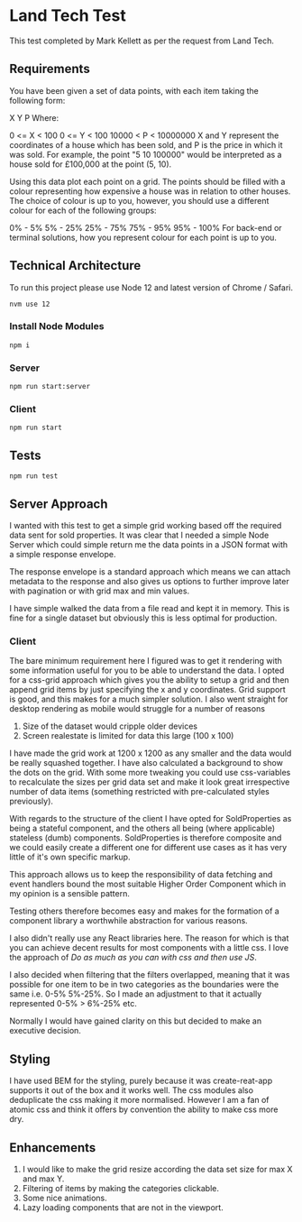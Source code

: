 # Land Tech Test

This test completed by Mark Kellett as per the request from Land Tech. 

## Requirements

You have been given a set of data points, with each item taking the following form:

X Y P
Where:

0 <= X < 100
0 <= Y < 100
10000 < P < 10000000
X and Y represent the coordinates of a house which has been sold, and P is the price in which it was sold. For example, the point "5 10 100000" would be interpreted as a house sold for £100,000 at the point (5, 10).

Using this data plot each point on a grid. The points should be filled with a colour representing how expensive a house was in relation to other houses. The choice of colour is up to you, however, you should use a different colour for each of the following groups:

0% - 5%
5% - 25%
25% - 75%
75% - 95%
95% - 100%
For back-end or terminal solutions, how you represent colour for each point is up to you.


## Technical Architecture

To run this project please use Node 12 and latest version of Chrome / Safari.

```
nvm use 12
```

### Install Node Modules

```
npm i
```

### Server

```
npm run start:server
```

### Client

```
npm run start
```

## Tests

```
npm run test
```

## Server Approach

I wanted with this test to get a simple grid working based off the required data sent for sold properties. It was clear that I needed a simple Node Server which could simple return me the data points in a JSON format with a simple response envelope. 

The response envelope is a standard approach which means we can attach metadata to the response and also gives us options to further improve later with pagination or with grid max and min values. 

I have simple walked the data from a file read and kept it in memory. This is fine for a single dataset but obviously this is less optimal for production.

### Client

The bare minimum requirement here I figured was to get it rendering with some information useful for you to be able to understand the data. I opted for a css-grid approach which gives you the ability to setup a grid and then append grid items by just specifying the x and y coordinates. Grid support is good, and this makes for a much simpler solution. I also went straight for desktop rendering as mobile would struggle for a number of reasons

1. Size of the dataset would cripple older devices
2. Screen realestate is limited for data this large (100 x 100)

I have made the grid work at 1200 x 1200 as any smaller and the data would be really squashed together. I have also calculated a background to show the dots on the grid. With some more tweaking you could use css-variables to recalculate the sizes per grid data set and make it look great irrespective number of data items (something restricted with pre-calculated styles previously). 

With regards to the structure of the client I have opted for SoldProperties as being a stateful component, and the others all being (where applicable) stateless (dumb) components. SoldProperties is therefore composite and we could easily create a different one for different use cases as it has very little of it's own specific markup. 

This approach allows us to keep the responsibility of data fetching and event handlers bound the most suitable Higher Order Component which in my opinion is a sensible pattern.

Testing others therefore becomes easy and makes for the formation of a component library a worthwhile abstraction for various reasons.

I also didn't really use any React libraries here. The reason for which is that you can achieve decent results for most components with a little css. I love the approach of _Do as much as you can with css and then use JS_. 

I also decided when filtering that the filters overlapped, meaning that it was possible for one item to be in two categories as the boundaries were the same i.e. 0-5% 5%-25%. So I made an adjustment to that it actually represented 0-5% > 6%-25% etc. 

Normally I would have gained clarity on this but decided to make an executive decision. 

## Styling

I have used BEM for the styling, purely because it was create-reat-app supports it out of the box and it works well. The css modules also deduplicate the css making it more normalised. However I am a fan of atomic css and think it offers by convention the ability to make css more dry. 

## Enhancements

1. I would like to make the grid resize according the data set size for max X and max Y. 
2. Filtering of items by making the categories clickable. 
3. Some nice animations.
4. Lazy loading components that are not in the viewport. 
